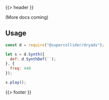 {{> header }}


(More docs coming)



## Usage

```js
const d = require("@supercollider/dryads");

let s = d.Synth({
  def: d.SynthDef(``);
}, {
  freq: 440
});

s.play();
```

{{> footer }}